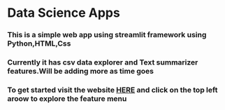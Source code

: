 # Data Science Apps
### This is a simple web app using streamlit framework using Python,HTML,Css
### Currently it has csv data explorer and Text summarizer features.Will be adding more as time goes

### To get started visit the website [HERE](https://share.streamlit.io/nur988/streamlit-apps/main/app.py) and click on the top left aroow to explore the feature menu

